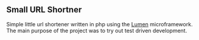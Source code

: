 ## Small URL Shortner

Simple little url shortener written in php using the [Lumen](http://lumen.laravel.com/) microframework. The main purpose
of the project was to try out test driven development.
